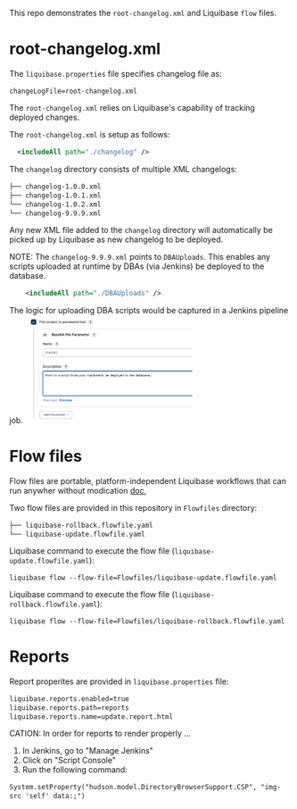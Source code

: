 This repo demonstrates the `root-changelog.xml` and Liquibase `flow` files.

# root-changelog.xml

The `liquibase.properties` file specifies changelog file as: 
``` shell
changeLogFile=root-changelog.xml
```


The `root-changelog.xml` relies on Liquibase's capability of tracking deployed changes. 

The `root-changelog.xml` is setup as follows: 
``` xml
  <includeAll path="./changelog" />
```

The `changelog` directory consists of multiple XML changelogs:
``` shell
├── changelog-1.0.0.xml
├── changelog-1.0.1.xml
└── changelog-1.0.2.xml
└── changelog-9.9.9.xml
```

Any new XML file added to the `changelog` directory will automatically be picked up by Liquibase as new changelog to be deployed.

NOTE: The `changelog-9.9.9.xml` points to `DBAUploads`. This enables any scripts uploaded at runtime by DBAs (via Jenkins) be deployed to the database.
``` xml
    <includeAll path="./DBAUploads" />
```

The logic for uploading DBA scripts would be captured in a Jenkins pipeline job. 
<img src=img/FileParameter.png width="300">

# Flow files

Flow files are portable, platform-independent Liquibase workflows that can run anywher without modication [doc](https://docs.liquibase.com/commands/flow/flow.html),

Two flow files are provided in this repository in `Flowfiles` directory:

``` shell
├── liquibase-rollback.flowfile.yaml
└── liquibase-update.flowfile.yaml
```

Liquibase command to execute the flow file (`liquibase-update.flowfile.yaml`):

``` shell
liquibase flow --flow-file=Flowfiles/liquibase-update.flowfile.yaml
```

Liquibase command to execute the flow file (`liquibase-rollback.flowfile.yaml`):
``` shell
liquibase flow --flow-file=Flowfiles/liquibase-rollback.flowfile.yaml
```

# Reports

Report properites are provided in `liquibase.properties` file:
```shell
liquibase.reports.enabled=true
liquibase.reports.path=reports
liquibase.reports.name=update.report.html
```

CATION: In order for reports to render properly ...
1. In Jenkins, go to "Manage Jenkins"
2. Click on "Script Console"
3. Run the following command:

```
System.setProperty("hudson.model.DirectoryBrowserSupport.CSP", "img-src 'self' data:;")
```
